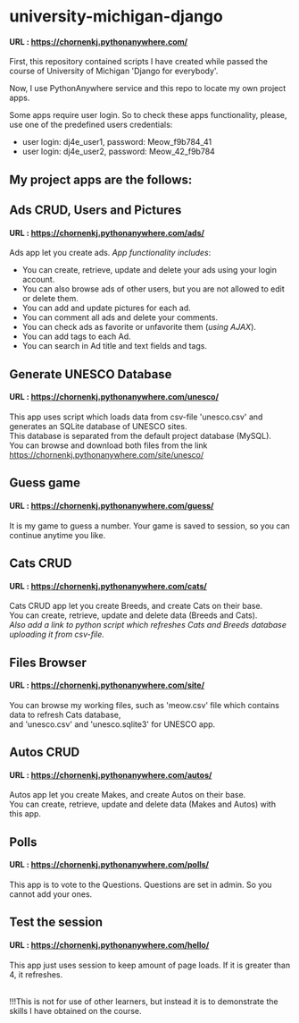 # university-michigan-django

#### URL : <https://chornenkj.pythonanywhere.com/>
First, this repository contained scripts I have created while passed the course of
University of Michigan 'Django for everybody'.

Now, I use PythonAnywhere service and this repo to locate my own project apps.

Some apps require user login. So to check these apps functionality, please, use one of the predefined users credentials:
<ul>
  <li>user login: dj4e_user1, password: Meow_f9b784_41</li>
  <li>user login: dj4e_user2, password: Meow_42_f9b784</li>
</ul>
  
## My project apps are the follows:

## Ads CRUD, Users and Pictures
#### URL : <https://chornenkj.pythonanywhere.com/ads/>
Ads app let you create ads. <em>App functionality includes</em>:
<ul>
<li>You can create, retrieve, update and delete your ads using your login account.</li>
<li>You can also browse ads of other users, but you are not allowed to edit or delete them.</li>
<li>You can add and update pictures for each ad.</li>
<li>You can comment all ads and delete your comments.</li>
<li>You can check ads as favorite or unfavorite them (<em>using AJAX</em>).</li>
<li>You can add tags to each Ad.</li>
<li>You can search in Ad title and text fields and tags.</li>
</ul>

## Generate UNESCO Database
#### URL : <https://chornenkj.pythonanywhere.com/unesco/>
This app uses script which loads data from csv-file 'unesco.csv' and generates an SQLite database of UNESCO sites.<br/>
This database is separated from the default project database (MySQL).<br/>
You can browse and download both files from the link <https://chornenkj.pythonanywhere.com/site/unesco/>

## Guess game
#### URL : <https://chornenkj.pythonanywhere.com/guess/>
It is my game to guess a number. Your game is saved to session, so you can continue anytime you like.

## Cats CRUD
#### URL : <https://chornenkj.pythonanywhere.com/cats/>
Cats CRUD app let you create Breeds, and create Cats on their base.<br/>
You can create, retrieve, update and delete data (Breeds and Cats).<br/>
<em>Also add a link to python script which refreshes Cats and Breeds database uploading it from csv-file.</em>

## Files Browser
#### URL : <https://chornenkj.pythonanywhere.com/site/>
You can browse my working files, such as 'meow.csv' file which contains data to refresh Cats database,<br/>
and 'unesco.csv' and 'unesco.sqlite3' for UNESCO app.

## Autos CRUD
#### URL : <https://chornenkj.pythonanywhere.com/autos/>
Autos app let you create Makes, and create Autos on their base.<br/>
You can create, retrieve, update and delete data (Makes and Autos) with this app.

## Polls
#### URL : <https://chornenkj.pythonanywhere.com/polls/>
This app is to vote to the Questions. Questions are set in admin. So you cannot add your ones.

## Test the session
#### URL : <https://chornenkj.pythonanywhere.com/hello/>
This app just uses session to keep amount of page loads. If it is greater than 4, it refreshes.

<br/>
!!!This is not for use of other learners, but instead it is to demonstrate
the skills I have obtained on the course.
